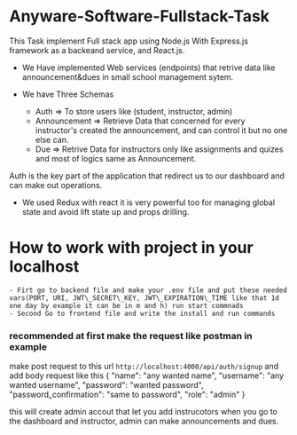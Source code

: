 # Anyware-Software-Fullstack-Task

This Task implement Full stack app using Node.js With Express.js framework as a backeand service, and React.js.

- We Have implemented Web services (endpoints) that retrive data like announcement&dues in small school management sytem.

- We have Three Schemas
    - Auth => To store users like (student, instructor, admin)
    - Announcement => Retrieve Data that concerned for every instructor's created the announcement, and can control it but no one else can.
    - Due => Retrive Data for instructors only like assignments and quizes and most of logics same as Announcement.

Auth is the key part of the application that redirect us to our dashboard and can make out operations.

- We used Redux with react it is very powerful too for managing global state and avoid lift state up and props drilling.

# How to work with project in your localhost
    - Firt go to backend file and make your .env file and put these needed vars(PORT, URI, JWT\_SECRET\_KEY, JWT\_EXPIRATION\_TIME like that 1d one day by example it can be in m and h) run start commnads
    - Second Go to frontend file and write the install and run commands

### recommended at first make the request like postman in example

make post request to this url `http://localhost:4000/api/auth/signup` and add body request like this
{
    "name": "any wanted name",
    "username": "any wanted username",
    "password": "wanted password",
    "password\_confirmation": "same to password",
    "role": "admin"
}

this will create admin accout that let you add instrucotors when you go to the dashboard and instructor, admin can make announcements and dues.
